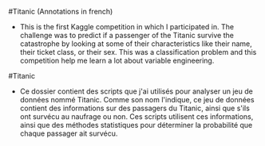 #Titanic (Annotations in french)
* This is the first Kaggle competition in which I participated in. The challenge was to predict if a passenger of the Titanic survive the catastrophe by looking at some of their characteristics like their name, their ticket class, or their sex. This was a classification problem and this competition help me learn a lot about variable engineering.    



#Titanic
* Ce dossier contient des scripts que j'ai utilisés pour analyser un jeu de données nommé Titanic. Comme son nom l'indique, ce jeu de données contient des informations sur des passagers du Titanic, ainsi que s'ils ont survécu au naufrage ou non. Ces scripts utilisent ces informations, ainsi que des méthodes statistiques pour déterminer la probabilité que chaque passager ait survécu.
